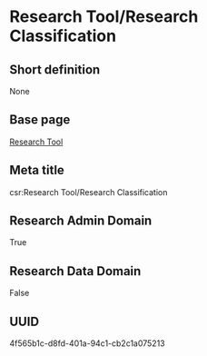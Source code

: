 # Research Tool/Research Classification
## Short definition
None
## Base page
[Research Tool](../../Objects/Research%20Tool.md)
## Meta title
csr:Research Tool/Research Classification
## Research Admin Domain
True
## Research Data Domain
False
## UUID
4f565b1c-d8fd-401a-94c1-cb2c1a075213

